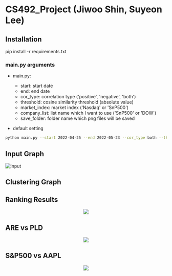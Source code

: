 # CS492_Project (Jiwoo Shin, Suyeon Lee)

## Installation   
pip install -r requirements.txt

### main.py arguments    
* main.py:   
    *   start: start date   
    *   end: end date   
    *   cor_type: correlation type ('positive', 'negative', 'both')
    *   threshold: cosine similarity threshold (absolute value)
    *   market_index: market index ('Nasdaq' or 'SnP500')   
    *   company_list: list name which I want to use ('SnP500' or 'DOW')   
    *   save_folder: folder name which png files will be saved   


* default setting   
```bash
python main.py --start 2022-04-25 --end 2022-05-23 --cor_type both --threshold 0.9 --market_index SnP500 --list_name SnP500 --save_folder results 
```
## Input Graph
![input](https://user-images.githubusercontent.com/87713422/170006456-d40b65f6-b66a-41d1-914d-ed42c60de2c9.png)

## Clustering Graph

## Ranking Results
<p align="center"><img src="https://user-images.githubusercontent.com/87713422/170007023-0ebaff66-2a8e-4c0b-9ff6-152fe97e4d4f.PNG"></p>

## ARE vs PLD
<p align="center"><img src="https://user-images.githubusercontent.com/87713422/170003851-3c84fdc6-1055-414d-ad72-30dd0a7bfe35.PNG"></p>

## S&P500 vs AAPL
<p align="center"><img src="https://user-images.githubusercontent.com/87713422/170003761-d054656d-7524-4bd4-948f-93976193412f.PNG"></p>

